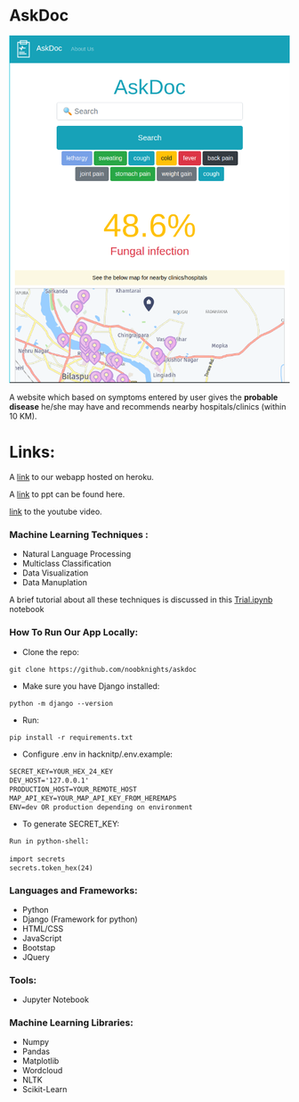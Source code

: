 # AskDoc

![image_ub](https://raw.githubusercontent.com/noobknights/askdoc/ml-ai/images/askdoc.JPG)


A website which based on symptoms entered by user gives the **probable disease** he/she may have and recommends nearby hospitals/clinics (within 10 KM).

# Links:

A [link](https://askdoc.herokuapp.com/) to our webapp hosted on heroku.

A [link](https://github.com/noobknights/askdoc/blob/main/ppt/noobknights_AskDoc.pptx) to ppt can be found here.

[link](https://www.youtube.com/watch?v=xRj23lcokTw) to the youtube video.

### Machine Learning Techniques : 
- Natural Language Processing
- Multiclass Classification
- Data Visualization
- Data Manuplation

A brief tutorial about all these techniques is discussed in this [Trial.ipynb](https://github.com/noobknights/askdoc/blob/main/Trial.ipynb) notebook

### How To Run Our App Locally:

- Clone the repo:
```
git clone https://github.com/noobknights/askdoc
```

- Make sure you have Django installed:
```
python -m django --version
```
- Run:
```
pip install -r requirements.txt
```
- Configure .env in hacknitp/.env.example:
```
SECRET_KEY=YOUR_HEX_24_KEY
DEV_HOST='127.0.0.1'
PRODUCTION_HOST=YOUR_REMOTE_HOST
MAP_API_KEY=YOUR_MAP_API_KEY_FROM_HEREMAPS
ENV=dev OR production depending on environment
```
- To generate SECRET_KEY:
```
Run in python-shell:

import secrets
secrets.token_hex(24)
```

### Languages and Frameworks:
- Python
- Django (Framework for python)
- HTML/CSS
- JavaScript
- Bootstap
- JQuery

### Tools:
- Jupyter Notebook

### Machine Learning Libraries:
- Numpy
- Pandas
- Matplotlib
- Wordcloud
- NLTK
- Scikit-Learn
